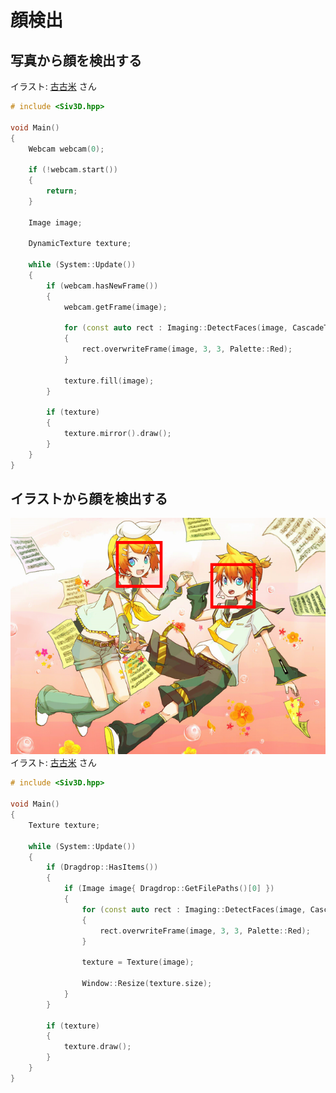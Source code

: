 ﻿# 顔検出

## 写真から顔を検出する

イラスト: <a href="http://www.pixiv.net/member.php?id=583587" target="_blank">古古米</a> さん
```cpp
# include <Siv3D.hpp>

void Main()
{
	Webcam webcam(0);

	if (!webcam.start())
	{
		return;
	}

	Image image;

	DynamicTexture texture;

	while (System::Update())
	{
		if (webcam.hasNewFrame())
		{
			webcam.getFrame(image);

			for (const auto rect : Imaging::DetectFaces(image, CascadeType::Photo, 3, { 40, 40 }))
			{
				rect.overwriteFrame(image, 3, 3, Palette::Red);
			}

			texture.fill(image);
		}

		if (texture)
		{
			texture.mirror().draw();
		}
	}
}
```
## イラストから顔を検出する
![イラストから顔を検出する](resource/Facedetection/FacedetectionAnime.png "イラストから顔を検出する")  
イラスト: <a href="http://www.pixiv.net/member.php?id=583587" target="_blank">古古米</a> さん
```cpp
# include <Siv3D.hpp>

void Main()
{
	Texture texture;

	while (System::Update())
	{
		if (Dragdrop::HasItems())
		{
			if (Image image{ Dragdrop::GetFilePaths()[0] })
			{
				for (const auto rect : Imaging::DetectFaces(image, CascadeType::Anime))
				{
					rect.overwriteFrame(image, 3, 3, Palette::Red);
				}

				texture = Texture(image);

				Window::Resize(texture.size);
			}
		}

		if (texture)
		{
			texture.draw();
		}
	}
}
```
